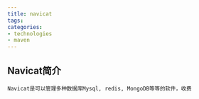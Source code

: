 ```yaml
---
title: navicat
tags: 
categories:
- technologies
- maven
---
```


## Navicat简介
	Navicat是可以管理多种数据库Mysql, redis, MongoDB等等的软件，收费



